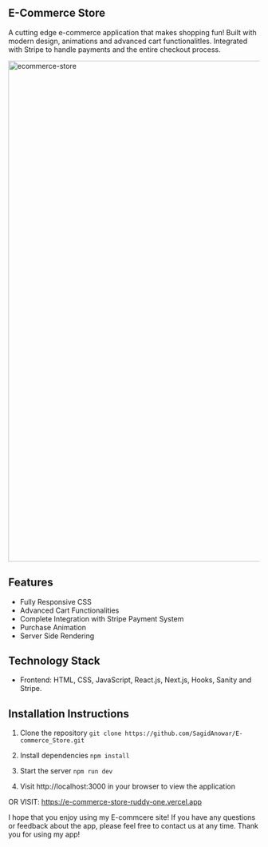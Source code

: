 ## E-Commerce Store

A cutting edge e-commerce application that makes shopping fun!
Built with modern design, animations and advanced cart functionalitIes.
Integrated with Stripe to handle payments and the entire checkout process.

<img width="1002" alt="ecommerce-store" src="https://github.com/SagidAnowar/E-commerce_Store/assets/121697604/40d375a1-bbb2-407f-8fda-ce0de8a03aeb">

## Features

- Fully Responsive CSS
- Advanced Cart Functionalities
- Complete Integration with Stripe Payment System
- Purchase Animation
- Server Side Rendering

## Technology Stack

- Frontend: HTML, CSS, JavaScript, React.js, Next.js, Hooks, Sanity and Stripe.

## Installation Instructions

1.  Clone the repository `git clone https://github.com/SagidAnowar/E-commerce_Store.git`

2.  Install dependencies `npm install`

3.  Start the server `npm run dev`

4.  Visit http://localhost:3000 in your browser to view the application

OR VISIT: https://e-commerce-store-ruddy-one.vercel.app

I hope that you enjoy using my E-commcere site! If you have any questions or feedback about the app, please feel free to contact us at any time. Thank you for using my app!
